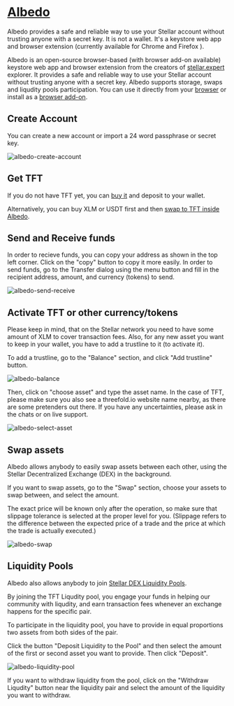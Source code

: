 # [Albedo](https://albedo.link/)

Albedo provides a safe and reliable way to use your Stellar account without trusting anyone with a secret key. It is not a wallet. It's a keystore web app and browser extension (currently available for Chrome and Firefox ).

Albedo is an open-source browser-based (with browser add-on available) keystore web app and browser extension from the creators of [stellar.expert](https://stellar.expert/) explorer. It provides a safe and reliable way to use your Stellar account without trusting anyone with a secret key. Albedo supports storage, swaps and liqudity pools participation. You can use it directly from your [browser](https://albedo.link/) or install as a [browser add-on](https://albedo.link/install-extension).

## Create Account

You can create a new account or import a 24 word passphrase or secret key.

![albedo-create-account](img/albedo-create-account.png)

## Get TFT

If you do not have TFT yet, you can [buy it](how_to_buy) and deposit to your wallet. 

Alternatively, you can buy XLM or USDT first and then [swap to TFT inside Albedo](albedo).

## Send and Receive funds 

In order to recieve funds, you can copy your address as shown in the top left corner. Click on the "copy" button to copy it more easily.  In order to send funds, go to the Transfer dialog using the menu button and fill in the recipient address, amount, and currency (tokens) to send. 

![albedo-send-receive](img/albedo-send-receive.png)

## Activate TFT or other currency/tokens

Please keep in mind, that on the Stellar network you need to have some amount of XLM to cover transaction fees. Also, for any new asset you want to keep in your wallet, you have to add a trustline to it (to activate it).

To add a trustline, go to the "Balance" section, and click "Add trustline" button. 

![albedo-balance](img/albedo-balance.png)

Then, click on "choose asset" and type the asset name. In the case of TFT, please make sure you also see a threefold.io website name nearby, as there are some pretenders out there. If you have any uncertainties, please ask in the chats or on live support. 

![albedo-select-asset](img/albedo-select-asset.png)

## Swap assets

Albedo allows anybody to easily swap assets between each other, using the Stellar Decentralized Exchange (DEX) in the background. 

If you want to swap assets, go to the "Swap" section, choose your assets to swap between, and select the amount.

The exact price will be known only after the operation, so make sure that slippage tolerance is selected at the proper level for you. (Slippage refers to the difference between the expected price of a trade and the price at which the trade is actually executed.)

![albedo-swap](img/albedo-swap.png)

## Liquidity Pools

Albedo also allows anybody to join [Stellar DEX Liquidity Pools](https://developers.stellar.org/docs/glossary/liquidity-pool/). 

By joining the TFT Liqudity pool, you engage your funds in helping our community with liqudity, and earn transaction fees whenever an exchange happens for the specific pair. 

To participate in the liquidity pool, you have to provide in equal proportions two assets from both sides of the pair.

Click the button "Deposit Liquidity to the Pool" and then select the amount of the first or second asset you want to provide. Then click "Deposit". 

![albedo-liquidity-pool](img/albedo-liquidity-pool.png)

If you want to withdraw liquidity from the pool, click on the "Withdraw Liqudity" button near the liquidity pair and select the amount of the liquidity you want to withdraw.

